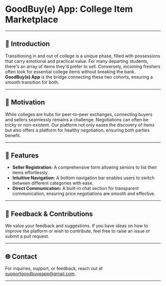 # GoodBuy(e) App: College Item Marketplace


---

## 📌 Introduction

Transitioning in and out of college is a unique phase, filled with possessions that carry emotional and practical value. For many departing students, there's an array of items they'd prefer to sell. Conversely, incoming freshers often look for essential college items without breaking the bank. **GoodBuy(e) App** is the bridge connecting these two cohorts, ensuring a smooth transition for both.

---

## 🚀 Motivation

While colleges are hubs for peer-to-peer exchanges, connecting buyers and sellers seamlessly remains a challenge. Negotiations can often be tricky or non-existent. Our platform not only eases the discovery of items but also offers a platform for healthy negotiation, ensuring both parties benefit.

---

## 🌟 Features

- **Seller Registration:** A comprehensive form allowing seniors to list their items effortlessly.
- **Intuitive Navigation:** A bottom navigation bar enables users to switch between different categories with ease.
- **Direct Communication:** A built-in chat section for transparent communication, ensuring price negotiations are smooth and effective.

---

## 💌 Feedback & Contributions

We value your feedback and suggestions. If you have ideas on how to improve the platform or wish to contribute, feel free to raise an issue or submit a pull request.

---

## 🌐 Contact

For inquiries, support, or feedback, reach out at [supportgoodbuyeapp@gmail.com](mailto:souradip.ghosh11@gmail.com).

---
